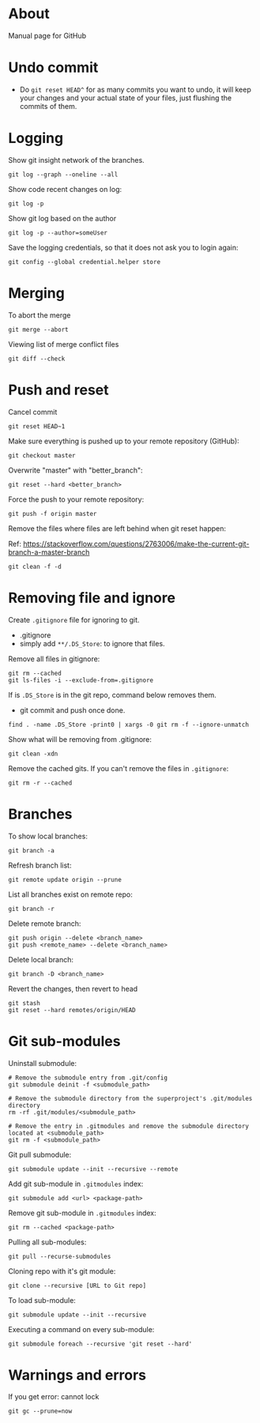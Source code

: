 # About

Manual page for GitHub

# Undo commit

- Do `git reset HEAD^` for as many commits you want to undo, it will keep your changes and your actual state of your files, just flushing the commits of them.

# Logging

Show git insight network of the branches.

```
git log --graph --oneline --all
```

Show code recent changes on log:

```
git log -p
```

Show git log based on the author

```
git log -p --author=someUser
```

Save the logging credentials,
so that it does not ask you 
to login again:

```
git config --global credential.helper store
```

# Merging

To abort the merge

```
git merge --abort
```

Viewing list of merge conflict files

```
git diff --check
```

# Push and reset

Cancel commit

```
git reset HEAD~1
```

Make sure everything is pushed up to your remote repository (GitHub):

```
git checkout master
```

Overwrite "master" with "better_branch":

```
git reset --hard <better_branch>
```

Force the push to your remote repository:

```
git push -f origin master
```

Remove the files where files are left behind when git reset happen:

Ref: <https://stackoverflow.com/questions/2763006/make-the-current-git-branch-a-master-branch>

```
git clean -f -d
```

# Removing file and ignore

Create `.gitignore` file for ignoring to git.

- .gitignore
- simply add `**/.DS_Store`: to ignore that files.

Remove all files in gitignore:

```
git rm --cached
git ls-files -i --exclude-from=.gitignore
```

If is `.DS_Store` is in the git repo, command below removes them.

- git commit and push once done.

```
find . -name .DS_Store -print0 | xargs -0 git rm -f --ignore-unmatch
```

Show what will be removing from .gitignore:

```
git clean -xdn
```

Remove the cached gits.
If you can't remove the files in `.gitignore`:

```
git rm -r --cached
```

# Branches

To show local branches:

```
git branch -a
```

Refresh branch list:

```
git remote update origin --prune
```

List all branches exist on remote repo:

```
git branch -r
```

Delete remote branch:

```
git push origin --delete <branch_name>
git push <remote_name> --delete <branch_name>
```

Delete local branch:

```
git branch -D <branch_name>
```

Revert the changes, then revert to head

```
git stash
git reset --hard remotes/origin/HEAD
```

# Git sub-modules

Uninstall submodule:

```
# Remove the submodule entry from .git/config
git submodule deinit -f <submodule_path>

# Remove the submodule directory from the superproject's .git/modules directory
rm -rf .git/modules/<submodule_path>

# Remove the entry in .gitmodules and remove the submodule directory located at <submodule_path>
git rm -f <submodule_path>
```

Git pull submodule:

```
git submodule update --init --recursive --remote
```

Add git sub-module in `.gitmodules` index:

```
git submodule add <url> <package-path>
```

Remove git sub-module in `.gitmodules` index:

```
git rm --cached <package-path>
```

Pulling all sub-modules:

```
git pull --recurse-submodules
```

Cloning repo with it's git module:

```
git clone --recursive [URL to Git repo]
```

To load sub-module:

```
git submodule update --init --recursive
```

Executing a command on every sub-module:

```
git submodule foreach --recursive 'git reset --hard'
```

# Warnings and errors

If you get error: cannot lock

```
git gc --prune=now
```
